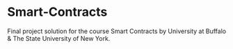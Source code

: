 # Smart-Contracts

Final project solution for the course Smart Contracts by University at Buffalo & The State University of New York.

